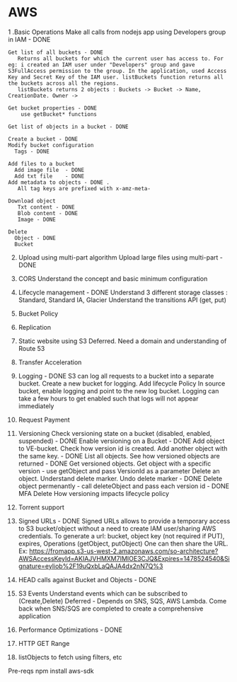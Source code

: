﻿# AWS

1 .Basic Operations
	Make all calls from nodejs app using Developers group in IAM - DONE

	Get list of all buckets - DONE
	   Returns all buckets for which the current user has access to. For eg: i created an IAM user under "Developers" group and gave S3FullAccess permission to the group. In the application, used Access Key and Secret Key of the IAM user. listBuckets function returns all the buckets across all the regions.
	   listBuckets returns 2 objects : Buckets -> Bucket -> Name, CreationDate. Owner -> 

	Get bucket properties - DONE
		use getBucket* functions

	Get list of objects in a bucket - DONE

	Create a bucket - DONE
	Modify bucket configuration
	  Tags - DONE

	Add files to a bucket 
	  Add image file  - DONE
	  Add txt file    - DONE
	Add metadata to objects - DONE .
	   All tag keys are prefixed with x-amz-meta-

	Download object
	   Txt content - DONE
	   Blob content - DONE
	   Image - DONE

	Delete
	  Object - DONE
	  Bucket

2. Upload using multi-part algorithm
	Upload large files using multi-part - DONE

3. CORS
	Understand the concept and basic minimum configuration

4. Lifecycle management - DONE
       Understand 3 different storage classes : Standard, Standard IA, Glacier
	   Understand the transitions
	   API (get, put)

5. Bucket Policy
6. Replication
7. Static website using S3
         Deferred. Need a domain and understanding of Route 53
8. Transfer Acceleration
9. Logging - DONE
      S3 can log all requests to a bucket into a separate bucket.
	  Create a new bucket for logging. Add lifecycle Policy
	  In source bucket, enable logging and point to the new log bucket.
	  Logging can take a few hours to get enabled such that logs will not appear immediately
10. Request Payment
11. Versioning
       Check versioning state on a bucket (disabled, enabled, suspended) - DONE
	   Enable versioning on a Bucket - DONE
	   Add object to VE-bucket. Check how version id is created. Add another object with the same key. - DONE
	   List all objects. See how versioned objects are returned - DONE
	   Get versioned objects. Get object with a specific version - use getObject and pass VersionId as a parameter
	   Delete an object. Understand delete marker. Undo delete marker - DONE
	   Delete object permenantly - call deleteObject and pass each version id - DONE
	   MFA Delete
	   How versioning impacts lifecycle policy
12. Torrent support

13. Signed URLs - DONE
       Signed URLs allows to provide a temporary access to S3 bucket/object without a need to create IAM user/sharing AWS credentials.
	   To generate a url: bucket, object key (not required if PUT), expires, Operations (getObject, putObject)
	   One can then share the URL. Ex: https://fromapp.s3-us-west-2.amazonaws.com/so-architecture?AWSAccessKeyId=AKIAJVHMXM7IMIOE3CJQ&Expires=1478524540&Signature=eyliob%2F19uQxbLaQAJA4dx2nN7Q%3

14. HEAD calls against Bucket and Objects - DONE
15. S3 Events
       Understand events which can be subscribed to (Create,Delete)
       Deferred - Depends on SNS, SQS, AWS Lambda. Come back when SNS/SQS are completed to create a comprehensive application
16. Performance Optimizations - DONE
17. HTTP GET Range
18. listObjects to fetch using filters, etc


Pre-reqs
npm install aws-sdk



